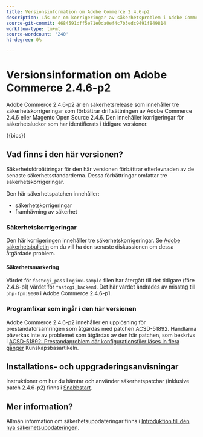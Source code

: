 ```yaml
---
title: Versionsinformation om Adobe Commerce 2.4.6-p2
description: Läs mer om korrigeringar av säkerhetsproblem i Adobe Commerce version 2.4.6-p2.
source-git-commit: 4684591dff5e71e0da0ef4c7b3edc9491f849814
workflow-type: tm+mt
source-wordcount: '240'
ht-degree: 0%

---
```



# Versionsinformation om Adobe Commerce 2.4.6-p2

Adobe Commerce 2.4.6-p2 är en säkerhetsrelease som innehåller tre säkerhetskorrigeringar som förbättrar driftsättningen av Adobe Commerce 2.4.6 eller Magento Open Source 2.4.6. Den innehåller korrigeringar för säkerhetsluckor som har identifierats i tidigare versioner.

{{bics}}

## Vad finns i den här versionen?

Säkerhetsförbättringar för den här versionen förbättrar efterlevnaden av de senaste säkerhetsstandarderna. Dessa förbättringar omfattar tre säkerhetskorrigeringar.

Den här säkerhetspatchen innehåller:

* säkerhetskorrigeringar
* framhävning av säkerhet

### Säkerhetskorrigeringar

Den här korrigeringen innehåller tre säkerhetskorrigeringar. Se [Adobe säkerhetsbulletin](https://helpx.adobe.com/security/products/magento/apsb23-42.html) om du vill ha den senaste diskussionen om dessa åtgärdade problem.


#### Säkerhetsmarkering

Värdet för `fastcgi_pass` i `nginx.sample` filen har återgått till det tidigare (före 2.4.6-p1) värdet för `fastcgi_backend`. Det här värdet ändrades av misstag till `php-fpm:9000` i Adobe Commerce 2.4.6-p1.

### Programfixar som ingår i den här versionen

Adobe Commerce 2.4.6-p2 innehåller en upplösning för prestandaförsämringen som åtgärdas med patchen ACSD-51892. Handlarna påverkas inte av problemet som åtgärdas av den här patchen, som beskrivs i [ACSD-51892: Prestandaproblem där konfigurationsfiler läses in flera gånger](https://experienceleague.adobe.com/docs/commerce-knowledge-base/kb/support-tools/patches/v1-1-33/acsd-51892-performance-issue-where-config-files-load-multiple-times.html) Kunskapsbasartikeln.


## Installations- och uppgraderingsanvisningar

Instruktioner om hur du hämtar och använder säkerhetspatchar (inklusive patch 2.4.6-p2) finns i [Snabbstart](../../../installation/composer.md).

## Mer information?

Allmän information om säkerhetsuppdateringar finns i [Introduktion till den nya säkerhetsuppdateringen](https://community.magento.com/t5/Magento-DevBlog/Introducing-the-New-Security-Patch-Release/ba-p/141287).
